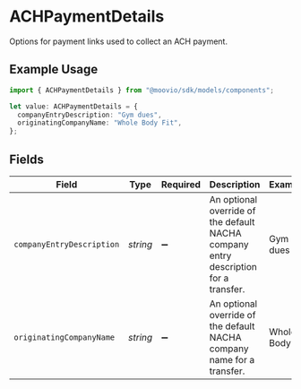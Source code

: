 # ACHPaymentDetails

Options for payment links used to collect an ACH payment.

## Example Usage

```typescript
import { ACHPaymentDetails } from "@moovio/sdk/models/components";

let value: ACHPaymentDetails = {
  companyEntryDescription: "Gym dues",
  originatingCompanyName: "Whole Body Fit",
};
```

## Fields

| Field                                                                               | Type                                                                                | Required                                                                            | Description                                                                         | Example                                                                             |
| ----------------------------------------------------------------------------------- | ----------------------------------------------------------------------------------- | ----------------------------------------------------------------------------------- | ----------------------------------------------------------------------------------- | ----------------------------------------------------------------------------------- |
| `companyEntryDescription`                                                           | *string*                                                                            | :heavy_minus_sign:                                                                  | An optional override of the default NACHA company entry description for a transfer. | Gym dues                                                                            |
| `originatingCompanyName`                                                            | *string*                                                                            | :heavy_minus_sign:                                                                  | An optional override of the default NACHA company name for a transfer.              | Whole Body Fit                                                                      |